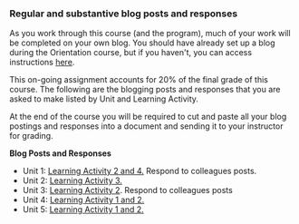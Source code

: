 ### Regular and substantive blog posts and responses

As you work through this course \(and the program\), much of your work will be completed on your own blog. You should have already set up a blog during the Orientation course, but if you haven't, you can access instructions [here](https://twonline.gitbooks.io/twu-online-orientation/content/activity-1.html).

This on-going assignment accounts for 20% of the final grade of this course. The following are the blogging posts and responses that you are asked to make listed by Unit and Learning Activity.

At the end of the course you will be required to cut and paste all your blog postings and responses into a document and sending it to your instructor for grading.

**Blog Posts and Responses**

* Unit 1: [Learning Activity 2 and 4.](https://www.gitbook.com/book/twonline/ldrs-500/edit#/edit/master/unit-1-learning-activities.md?_k=36z1lm "Go to Unit 1 Learning Activities.") Respond to colleagues posts. 
* Unit 2: [Learning Activity 3.](https://www.gitbook.com/book/twonline/ldrs-500/edit#/edit/master/unit-2-learning-activities.md?_k=nu896m "Go to Unit 2 Learning Activities")
* Unit 3: [Learning Activity 2](https://www.gitbook.com/book/twonline/ldrs-500/edit#/edit/master/unit-3-learning-activities.md?_k=7qo3vq "Go to Unit 3 Learning Activities"). Respond to colleagues posts
* Unit 4: [Learning Activity 1 and 2.](https://www.gitbook.com/book/twonline/ldrs-500/edit#/edit/master/unit-4-learning-activities.md?_k=obnp9m "Go to Unit 4 Learning Activities")
* Unit 5: [Learning Activity 1 and 2.](https://www.gitbook.com/book/twonline/ldrs-500/edit#/edit/master/unit-5-learning-activity.md?_k=4q13n7 "Go to Unit 5 Learning Activities")



